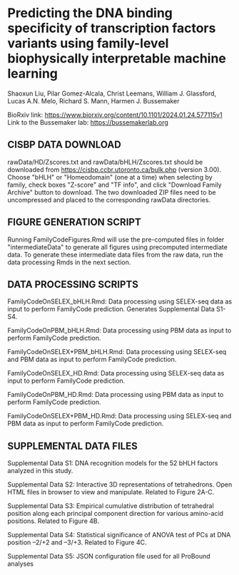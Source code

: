 # Predicting the DNA binding specificity of transcription factors variants using family-level biophysically interpretable machine learning
Shaoxun Liu, Pilar Gomez-Alcala, Christ Leemans, William J. Glassford, Lucas A.N. Melo, Richard S. Mann, Harmen J. Bussemaker

BioRxiv link: https://www.biorxiv.org/content/10.1101/2024.01.24.577115v1
Link to the Bussemaker lab: https://bussemakerlab.org

## CISBP DATA DOWNLOAD

rawData/HD/Zscores.txt and rawData/bHLH/Zscores.txt should be downloaded from https://cisbp.ccbr.utoronto.ca/bulk.php (version 3.00). Choose "bHLH" or "Homeodomain" (one at a time) when selecting by family, check boxes "Z-score" and "TF info", and click "Download Family Archive" button to download. The two downloaded ZIP files need to be uncompressed and placed to the corresponding rawData directories.

## FIGURE GENERATION SCRIPT

Running FamilyCodeFigures.Rmd will use the pre-computed files in folder "intermediateData" to generate all figures using precomputed intermediate data. To generate these intermediate data files from the raw data, run the data processing Rmds in the next section.

## DATA PROCESSING SCRIPTS

FamilyCodeOnSELEX_bHLH.Rmd: Data processing using SELEX-seq data as input to perform FamilyCode prediction. Generates Supplemental Data S1-S4.

FamilyCodeOnPBM_bHLH.Rmd: Data processing using PBM data as input to perform FamilyCode prediction.

FamilyCodeOnSELEX+PBM_bHLH.Rmd: Data processing using SELEX-seq and PBM data as input to perform FamilyCode prediction.

FamilyCodeOnSELEX_HD.Rmd: Data processing using SELEX-seq data as input to perform FamilyCode prediction. 

FamilyCodeOnPBM_HD.Rmd: Data processing using PBM data as input to perform FamilyCode prediction.

FamilyCodeOnSELEX+PBM_HD.Rmd: Data processing using SELEX-seq and PBM data as input to perform FamilyCode prediction.

## SUPPLEMENTAL DATA FILES

Supplemental Data S1: DNA recognition models for the 52 bHLH factors analyzed in this study.

Supplemental Data S2: Interactive 3D representations of tetrahedrons. Open HTML files in browser to view and manipulate. Related to Figure 2A-C.

Supplemental Data S3: Empirical cumulative distribution of tetrahedral position along each principal component direction for various amino-acid positions. Related to Figure 4B.

Supplemental Data S4: Statistical significance of ANOVA test of PCs at DNA position –2/+2 and –3/+3. Related to Figure 4C.

Supplemental Data S5: JSON configuration file used for all ProBound analyses




